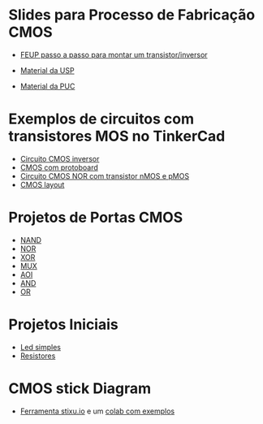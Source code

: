 # Slides para Processo de Fabricação CMOS
* [FEUP passo a passo para montar um transistor/inversor](https://paginas.fe.up.pt/~vgt/Disciplinas/E3/tecnologia.pdf)

* [Material da USP](http://www.lsi.usp.br/~acacio/fpci07_TransistoresMOS_Fabricacao.pdf)

* [Material da PUC](http://www4.pucsp.br/~elo2eng/Processo%20de%20fabricacao%20de%20dispositivos.pdf)

# Exemplos de circuitos com transistores MOS no TinkerCad

* [Circuito CMOS inversor]( https://www.tinkercad.com/things/dBeYVb3KHJD)
* [CMOS com protoboard](https://www.tinkercad.com/things/6AtMe2qwSAY-brilliant-waasa-uusam/editel?tenant=circuits?sharecode=m-1QlPeAvL0fSZGD7rPEqwnPd6UNPhLD3YJBqhW7Bi4)
* [Circuito CMOS NOR com transistor nMOS e pMOS](https://www.tinkercad.com/things/5o57tj81Kzt-copy-of-cmos-inverter/editel?tenant=circuits?sharecode=ozUnapSYDiGcSRRzrzdLgwyvXfF3EqU0zf92TgySr40)
* [CMOS layout](https://www.tinkercad.com/things/1ALEuahgUts-grand-jaban-albar/editel?tenant=circuits?sharecode=8bYlvrJH82PK96hS5MOdrGy6WZ4Ucj17vEukZFKn9Dw)

# Projetos de Portas CMOS

* [NAND](https://commons.wikimedia.org/wiki/File:CMOS_NAND.svg)
* [NOR](https://commons.wikimedia.org/wiki/File:NOR_gate_(CMOS_circuit).PNG)
* [XOR](https://commons.wikimedia.org/wiki/File:CmosXORGate.svg)
* [MUX](https://en.wikichip.org/wiki/multiplexer)
* [AOI](https://johnloomis.org/ece531/notes/gates/aoi_gates.html)
* [AND](https://commons.wikimedia.org/wiki/File:CMOS_AND_Layout.svg)
* [OR](https://commons.wikimedia.org/wiki/File:CMOS_OR.svg)

# Projetos Iniciais

* [Led simples](https://www.tinkercad.com/things/4rT53V8Q9pY-smooth-fyyran/editel?tenant=circuits?sharecode=0mmKf_vukBadqM1bZLOAO4Fjk9R3EBpW_44szQeKYEg)
* [Resistores](https://www.tinkercad.com/things/jlqUQjSDpEW-funky-snicket-borwo/editel?tenant=circuits?sharecode=ARvyEfilFFZ7lCXhFHR4HMlTnEScPF9t2y4f7BCwwoI)

# CMOS stick Diagram

* [Ferramenta stixu.io](stixu.io) e um [colab com exemplos](https://colab.research.google.com/drive/1_mz3myeG4swXZl8eZIh8WSS6mnSFVzRH?usp=sharing)


